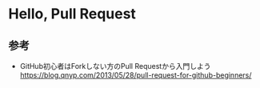 # Hello, Pull Request

## 参考

- GitHub初心者はForkしない方のPull Requestから入門しよう  
https://blog.qnyp.com/2013/05/28/pull-request-for-github-beginners/
